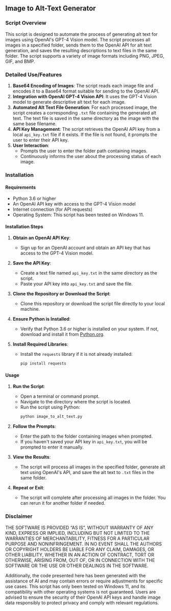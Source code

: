 ## Image to Alt-Text Generator

### Script Overview
This script is designed to automate the process of generating alt text for images using OpenAI's GPT-4 Vision model. The script processes all images in a specified folder, sends them to the OpenAI API for alt text generation, and saves the resulting descriptions to text files in the same folder. The script supports a variety of image formats including PNG, JPEG, GIF, and BMP.

### Detailed Use/Features
1. **Base64 Encoding of Images**: The script reads each image file and encodes it to a Base64 format suitable for sending to the OpenAI API.
2. **Integration with OpenAI GPT-4 Vision API**: It uses the GPT-4 Vision model to generate descriptive alt text for each image.
3. **Automated Alt Text File Generation**: For each processed image, the script creates a corresponding `.txt` file containing the generated alt text. The text file is saved in the same directory as the image with the same base filename.
4. **API Key Management**: The script retrieves the OpenAI API key from a local `api_key.txt` file if it exists. If the file is not found, it prompts the user to enter their API key.
5. **User Interaction**: 
   - Prompts the user to enter the folder path containing images.
   - Continuously informs the user about the processing status of each image.

### Installation

#### Requirements
- Python 3.6 or higher
- An OpenAI API key with access to the GPT-4 Vision model
- Internet connection (for API requests)
- Operating System: This script has been tested on Windows 11.

#### Installation Steps
1. **Obtain an OpenAI API Key**:
   - Sign up for an OpenAI account and obtain an API key that has access to the GPT-4 Vision model.
   
2. **Save the API Key**:
   - Create a text file named `api_key.txt` in the same directory as the script.
   - Paste your API key into `api_key.txt` and save the file.

3. **Clone the Repository or Download the Script**:
   - Clone this repository or download the script file directly to your local machine.

4. **Ensure Python is Installed**:
   - Verify that Python 3.6 or higher is installed on your system. If not, download and install it from [Python.org](https://www.python.org/downloads/).

5. **Install Required Libraries**:
   - Install the `requests` library if it is not already installed:
     ```bash
     pip install requests
     ```

#### Usage
1. **Run the Script**:
   - Open a terminal or command prompt.
   - Navigate to the directory where the script is located.
   - Run the script using Python:
     ```bash
     python image_to_alt_text.py
     ```

2. **Follow the Prompts**:
   - Enter the path to the folder containing images when prompted.
   - If you haven't saved your API key in `api_key.txt`, you will be prompted to enter it manually.

3. **View the Results**:
   - The script will process all images in the specified folder, generate alt text using OpenAI's API, and save the alt text to `.txt` files in the same folder.

4. **Repeat or Exit**:
   - The script will complete after processing all images in the folder. You can rerun it for another folder if needed.

### Disclaimer
THE SOFTWARE IS PROVIDED “AS IS”, WITHOUT WARRANTY OF ANY KIND, EXPRESS OR IMPLIED, INCLUDING BUT NOT LIMITED TO THE WARRANTIES OF MERCHANTABILITY, FITNESS FOR A PARTICULAR PURPOSE AND NONINFRINGEMENT. IN NO EVENT SHALL THE AUTHORS OR COPYRIGHT HOLDERS BE LIABLE FOR ANY CLAIM, DAMAGES, OR OTHER LIABILITY, WHETHER IN AN ACTION OF CONTRACT, TORT OR OTHERWISE, ARISING FROM, OUT OF, OR IN CONNECTION WITH THE SOFTWARE OR THE USE OR OTHER DEALINGS IN THE SOFTWARE.

Additionally, the code presented here has been generated with the assistance of AI and may contain errors or require adjustments for specific use cases. This script has only been tested on Windows 11, and its compatibility with other operating systems is not guaranteed. Users are advised to ensure the security of their OpenAI API keys and handle image data responsibly to protect privacy and comply with relevant regulations.